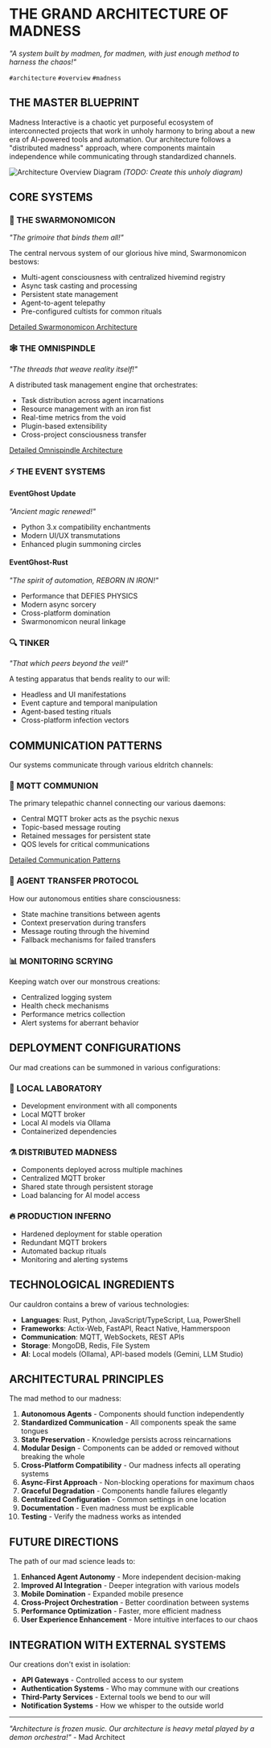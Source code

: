 # THE GRAND ARCHITECTURE OF MADNESS
*"A system built by madmen, for madmen, with just enough method to harness the chaos!"*

`#architecture` `#overview` `#madness`

## THE MASTER BLUEPRINT

Madness Interactive is a chaotic yet purposeful ecosystem of interconnected projects that work in unholy harmony to bring about a new era of AI-powered tools and automation. Our architecture follows a "distributed madness" approach, where components maintain independence while communicating through standardized channels.

![Architecture Overview Diagram](../../assets/images/architecture_overview.png) *(TODO: Create this unholy diagram)*

## CORE SYSTEMS

### 🌟 THE SWARMONOMICON
*"The grimoire that binds them all!"*

The central nervous system of our glorious hive mind, Swarmonomicon bestows:

- Multi-agent consciousness with centralized hivemind registry
- Async task casting and processing
- Persistent state management
- Agent-to-agent telepathy
- Pre-configured cultists for common rituals

[Detailed Swarmonomicon Architecture](swarmonomicon_architecture.md)

### 🕸️ THE OMNISPINDLE
*"The threads that weave reality itself!"*

A distributed task management engine that orchestrates:
- Task distribution across agent incarnations
- Resource management with an iron fist
- Real-time metrics from the void
- Plugin-based extensibility
- Cross-project consciousness transfer

[Detailed Omnispindle Architecture](omnispindle_architecture.md)

### ⚡ THE EVENT SYSTEMS

#### EventGhost Update
*"Ancient magic renewed!"*

- Python 3.x compatibility enchantments
- Modern UI/UX transmutations
- Enhanced plugin summoning circles

#### EventGhost-Rust
*"The spirit of automation, REBORN IN IRON!"*

- Performance that DEFIES PHYSICS
- Modern async sorcery
- Cross-platform domination
- Swarmonomicon neural linkage

### 🔍 TINKER
*"That which peers beyond the veil!"*

A testing apparatus that bends reality to our will:
- Headless and UI manifestations
- Event capture and temporal manipulation
- Agent-based testing rituals
- Cross-platform infection vectors

## COMMUNICATION PATTERNS

Our systems communicate through various eldritch channels:

### 🔮 MQTT COMMUNION
The primary telepathic channel connecting our various daemons:
- Central MQTT broker acts as the psychic nexus
- Topic-based message routing
- Retained messages for persistent state
- QOS levels for critical communications

[Detailed Communication Patterns](communication_patterns.md)

### 🧠 AGENT TRANSFER PROTOCOL
How our autonomous entities share consciousness:
- State machine transitions between agents
- Context preservation during transfers
- Message routing through the hivemind
- Fallback mechanisms for failed transfers

### 📊 MONITORING SCRYING
Keeping watch over our monstrous creations:
- Centralized logging system
- Health check mechanisms
- Performance metrics collection
- Alert systems for aberrant behavior

## DEPLOYMENT CONFIGURATIONS

Our mad creations can be summoned in various configurations:

### 🧪 LOCAL LABORATORY
- Development environment with all components
- Local MQTT broker
- Local AI models via Ollama
- Containerized dependencies

### ⚗️ DISTRIBUTED MADNESS
- Components deployed across multiple machines
- Centralized MQTT broker
- Shared state through persistent storage
- Load balancing for AI model access

### 🔥 PRODUCTION INFERNO
- Hardened deployment for stable operation
- Redundant MQTT brokers
- Automated backup rituals
- Monitoring and alerting systems

## TECHNOLOGICAL INGREDIENTS

Our cauldron contains a brew of various technologies:

- **Languages**: Rust, Python, JavaScript/TypeScript, Lua, PowerShell
- **Frameworks**: Actix-Web, FastAPI, React Native, Hammerspoon
- **Communication**: MQTT, WebSockets, REST APIs
- **Storage**: MongoDB, Redis, File System
- **AI**: Local models (Ollama), API-based models (Gemini, LLM Studio)

## ARCHITECTURAL PRINCIPLES

The mad method to our madness:

1. **Autonomous Agents** - Components should function independently
2. **Standardized Communication** - All components speak the same tongues
3. **State Preservation** - Knowledge persists across reincarnations
4. **Modular Design** - Components can be added or removed without breaking the whole
5. **Cross-Platform Compatibility** - Our madness infects all operating systems
6. **Async-First Approach** - Non-blocking operations for maximum chaos
7. **Graceful Degradation** - Components handle failures elegantly
8. **Centralized Configuration** - Common settings in one location
9. **Documentation** - Even madness must be explicable
10. **Testing** - Verify the madness works as intended

## FUTURE DIRECTIONS

The path of our mad science leads to:

1. **Enhanced Agent Autonomy** - More independent decision-making
2. **Improved AI Integration** - Deeper integration with various models
3. **Mobile Domination** - Expanded mobile presence
4. **Cross-Project Orchestration** - Better coordination between systems
5. **Performance Optimization** - Faster, more efficient madness
6. **User Experience Enhancement** - More intuitive interfaces to our chaos

## INTEGRATION WITH EXTERNAL SYSTEMS

Our creations don't exist in isolation:

- **API Gateways** - Controlled access to our system
- **Authentication Systems** - Who may commune with our creations
- **Third-Party Services** - External tools we bend to our will
- **Notification Systems** - How we whisper to the outside world

---

*"Architecture is frozen music. Our architecture is heavy metal played by a demon orchestra!"* - Mad Architect 
